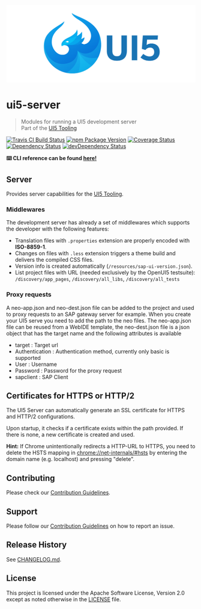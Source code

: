 ![UI5 icon](https://raw.githubusercontent.com/SAP/ui5-tooling/master/docs/images/UI5_logo_wide.png)

# ui5-server
> Modules for running a UI5 development server  
> Part of the [UI5 Tooling](https://github.com/SAP/ui5-tooling)

[![Travis CI Build Status](https://travis-ci.org/SAP/ui5-server.svg?branch=master)](https://travis-ci.org/SAP/ui5-server)
[![npm Package Version](https://badge.fury.io/js/%40ui5%2Fserver.svg)](https://www.npmjs.com/package/@ui5/server)
[![Coverage Status](https://coveralls.io/repos/github/SAP/ui5-server/badge.svg)](https://coveralls.io/github/SAP/ui5-server)
[![Dependency Status](https://david-dm.org/SAP/ui5-server/master.svg)](https://david-dm.org/SAP/ui5-server/master)
[![devDependency Status](https://david-dm.org/SAP/ui5-server/master/dev-status.svg)](https://david-dm.org/SAP/ui5-server/master#info=devDependencies)

**⌨️ CLI reference can be found [here!](https://github.com/SAP/ui5-cli#cli-usage)**

## Server
Provides server capabilities for the [UI5 Tooling](https://github.com/SAP/ui5-tooling).

### Middlewares
The development server has already a set of middlewares which supports the developer with the following features:

* Translation files with `.properties` extension are properly encoded with **ISO-8859-1**.
* Changes on files with `.less` extension triggers a theme build and delivers the compiled CSS files.
* Version info is created automatically (`/resources/sap-ui-version.json`).
* List project files with URL (needed exclusively by the OpenUI5 testsuite): `/discovery/app_pages`, `/discovery/all_libs`, `/discovery/all_tests`

### Proxy requests
A neo-app.json and neo-dest.json file can be added to the project and used to proxy requests to an SAP gateway server for example. When you create your UI5 serve you need to add the path to the neo files.
The neo-app.json file can be reused from a WebIDE template, the neo-dest.json file is a json object that has the target name and the following attributes is available
* target : Target url
* Authentication : Authentication method, currently only basic is supported
* User : Username
* Password : Password for the proxy request
* sapclient : SAP Client

## Certificates for HTTPS or HTTP/2
The UI5 Server can automatically generate an SSL certificate for HTTPS and HTTP/2 configurations.

Upon startup, it checks if a certificate exists within the path provided.
If there is none, a new certificate is created and used.

**Hint:** If Chrome unintentionally redirects a HTTP-URL to HTTPS, you need to delete the HSTS mapping in [chrome://net-internals/#hsts](chrome://net-internals/#hsts) by entering the domain name (e.g. localhost) and pressing "delete".

## Contributing
Please check our [Contribution Guidelines](https://github.com/SAP/ui5-tooling/blob/master/CONTRIBUTING.md).

## Support
Please follow our [Contribution Guidelines](https://github.com/SAP/ui5-tooling/blob/master/CONTRIBUTING.md#report-an-issue) on how to report an issue.

## Release History
See [CHANGELOG.md](CHANGELOG.md).

## License
This project is licensed under the Apache Software License, Version 2.0 except as noted otherwise in the [LICENSE](/LICENSE.txt) file.
